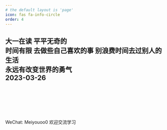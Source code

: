 ```yaml
---
# the default layout is 'page'
icon: fas fa-info-circle
order: 4
---
```


大一在读
平平无奇的<br>
时间有限 去做些自己喜欢的事 别浪费时间去过别人的生活<br>
永远有改变世界的勇气<br>
2023-03-26
<br>
<br>
<br>
<br>
<br>
---
WeChat: Meiyouoo0 欢迎交流学习
